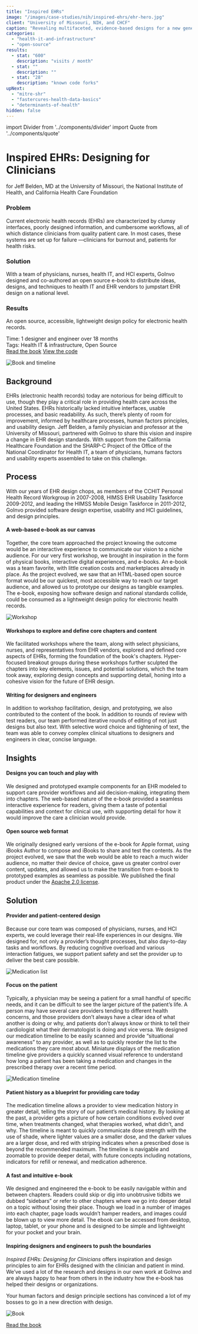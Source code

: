 ```yaml
---
title: "Inspired EHRs"
image: "/images/case-studies/nih/inspired-ehrs/ehr-hero.jpg"
client: "University of Missouri, NIH, and CHCF"
caption: "Revealing multifaceted, evidence-based designs for a new generation of electronic health records."
categories:
  - "health-it-and-infrastructure"
  - "open-source"
results:
  - stat: "600"
    description: "visits / month"
  - stat: ""
    description: ""
  - stat: "28"
    description: "known code forks"
upNext:
  - "mitre-shr"
  - "fastercures-health-data-basics"
  - "determinants-of-health"
hidden: false
---
```

import Divider from '../components/divider'
import Quote from '../components/quote'

# Inspired EHRs: Designing for Clinicians
for Jeff Belden, MD at the University of Missouri, the National Institute of Health, and California Health Care Foundation

### Problem

Current electronic health records (EHRs) are characterized by clumsy interfaces, poorly designed information, and cumbersome workflows, all of which distance clinicians from quality patient care. In most cases, these systems are set up for failure &mdash;clinicians for burnout and, patients for health risks.

### Solution

With a team of physicians, nurses, health IT, and HCI experts, GoInvo designed and co-authored an open source e-book to distribute ideas, designs, and techniques to health IT and EHR vendors to jumpstart EHR design on a national level.

### Results

An open source, accessible, lightweight design policy for electronic health records.

<span class="text--uppercase text--gray text--bold text--spacing">Time:</span> 1 designer and engineer over 18 months<br/>
<span class="text--uppercase text--gray text--bold text--spacing">Tags:</span> Health IT & infrastructure, Open Source
<br />
<a href="http://inspiredehrs.org/" target="blank" rel="noopener noreferrer" class="button button--primary button--lg margin-top--double margin-bottom--half margin-right--only-lg">Read the book</a>
<a href="https://github.com/goinvo/EHR" target="blank" rel="noopener noreferrer" class="button button--primary button--lg margin-top--double margin-bottom--half">View the code</a>

<Divider />

![Book and timeline](/images/case-studies/nih/inspired-ehrs/ehr-book-screen.jpg)

## Background

EHRs (electronic health records) today are notorious for being difficult to use, though they play a critical role in providing health care across the United States. EHRs historically lacked intuitive interfaces, usable processes, and basic readability. As such, there’s plenty of room for improvement, informed by healthcare processes, human factors principles, and usability design. Jeff Belden, a family physician and professor at the University of Missouri, partnered with GoInvo to share this vision and inspire a change in EHR design standards. With support from the California Healthcare Foundation and the SHARP-C Project of the Office of the National Coordinator for Health IT, a team of physicians, humans factors and usability experts assembled to take on this challenge.

<Divider />

## Process

With our years of EHR design chops, as members of the CCHIT Personal Health Record Workgroup in 2007-2008, HIMSS EHR Usability Taskforce 2009-2012, and leading the HIMSS Mobile Design Taskforce in 2011-2012, GoInvo provided software design expertise, usability and HCI guidelines, and design principles.

#### A web-based e-book as our canvas

Together, the core team approached the project knowing the outcome would be an interactive experience to communicate our vision to a niche audience. For our very first workshop, we brought in inspiration in the form of physical books, interactive digital experiences, and e-books. An e-book was a team favorite, with little creation costs and marketplaces already in place. As the project evolved, we saw that an HTML-based open source format would be our quickest, most accessible way to reach our target audience, and allowed us to prototype our designs as tangible examples. The e-book, exposing how software design and national standards collide, could be consumed as a lightweight design policy for electronic health records.

![Workshop](/images/case-studies/nih/inspired-ehrs/ehr-workshop.jpg)

#### Workshops to explore and define core chapters and content

We facilitated workshops where the team, along with select physicians, nurses, and representatives from EHR vendors, explored and defined core aspects of EHRs, forming the foundation of the book's chapters. Hyper-focused breakout groups during these workshops further sculpted the chapters into key elements, issues, and potential solutions, which the team took away, exploring design concepts and supporting detail, honing into a cohesive vision for the future of EHR design.

#### Writing for designers and engineers

In addition to workshop facilitation, design, and prototyping, we also contributed to the content of the book. In addition to rounds of review with test readers, our team performed iterative rounds of editing of not just designs but also text. With selective word choice and tightening of text, the team was able to convey complex clinical situations to designers and engineers in clear, concise language.

<Divider />

## Insights

#### Designs you can touch and play with

We designed and prototyped example components for an EHR modeled to support care provider workflows and aid decision-making, integrating them into chapters. The web-based nature of the e-book provided a seamless interactive experience for readers, giving them a taste of potential capabilities and context for clinical use, with supporting detail for how it would improve the care a clinician would provide.

#### Open source web format

We originally designed early versions of the e-book for Apple format, using iBooks Author to compose and iBooks to share and test the contents. As the project evolved, we saw that the web would be able to reach a much wider audience, no matter their device of choice, gave us greater control over content, updates, and allowed us to make the transition from e-book to prototyped examples as seamless as possible. We published the final product under the [Apache 2.0 license](https://www.apache.org/licenses/LICENSE-2.0).

## Solution

#### Provider and patient-centered design

Because our core team was composed of physicians, nurses, and HCI experts, we could leverage their real-life experiences in our designs. We designed for, not only a provider’s thought processes, but also day-to-day tasks and workflows. By reducing cognitive overload and various interaction fatigues, we support patient safety and set the provider up to deliver the best care possible.

![Medication list](/images/case-studies/nih/inspired-ehrs/ehr-medlist2.jpg)

#### Focus on the patient

Typically, a physician may be seeing a patient for a small handful of specific needs, and it can be difficult to see the larger picture of the patient’s life. A person may have several care providers tending to different health concerns, and those providers don’t always have a clear idea of what another is doing or why, and patients don’t always know or think to tell their cardiologist what their dermatologist is doing and vice versa. We designed our medication timeline to be easily scanned and provide “situational awareness” to any provider, as well as to quickly reorder the list to the medications they care most about. Miniature displays of the medication timeline give providers a quickly scanned visual reference to understand how long a patient has been taking a medication and changes in the prescribed therapy over a recent time period.

![Medication timeline](/images/case-studies/nih/inspired-ehrs/ehr-timeline.jpg)

#### Patient history as a blueprint for providing care today

The medication timeline allows a provider to view medication history in greater detail, telling the story of our patient’s medical history. By looking at the past, a provider gets a picture of how certain conditions evolved over time, when treatments changed, what therapies worked, what didn’t, and why. The timeline is meant to quickly communicate dose strength with the use of shade, where lighter values are a smaller dose, and the darker values are a larger dose, and red with striping indicates when a prescribed dose is beyond the recommended maximum. The timeline is navigable and zoomable to provide deeper detail, with future concepts including notations, indicators for refill or renewal, and medication adherence.

#### A fast and intuitive e-book

We designed and engineered the e-book to be easily navigable within and between chapters. Readers could skip or dig into unobtrusive tidbits we dubbed “sidebars” or refer to other chapters where we go into deeper detail on a topic without losing their place. Though we load in a number of images into each chapter, page loads wouldn’t hamper readers, and images could be blown up to view more detail. The ebook can be accessed from desktop, laptop, tablet, or your phone and is designed to be simple and lightweight for your pocket and your brain.

#### Inspiring designers and engineers to push the boundaries
_Inspired EHRs: Designing for Clinicians_ offers inspiration and design principles to aim for EHRs designed with the clinician and patient in mind. We’ve used a lot of the research and designs in our own work at GoInvo and are always happy to hear from others in the industry how the e-book has helped their designs or organizations.

<Quote quotee="Xue Lee" quoteeSub="Marshfield Clinic User Experience Designer">Your human factors and design principle sections has convinced a lot of my bosses to go in a new direction with design.</Quote>

![Book](/images/case-studies/nih/inspired-ehrs/ehr-book.jpg)

<div class="text--center"><a href="http://inspiredehrs.org/" target="blank" rel="noopener noreferrer" class="button button--primary button--lg margin-top--double margin-bottom--half margin-right--only-lg center">Read the book</a></div>
